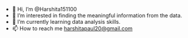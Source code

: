 - 👋 Hi, I’m @Harshita151100
- 👀 I’m interested in finding the meaningful information from the data.
- 🌱 I’m currently learning data analysis skills.
- 📫 How to reach me harshitapaul20@gmail.com

<!---
Harshita151100/Harshita151100 is a ✨ special ✨ repository because its `README.md` (this file) appears on your GitHub profile.
You can click the Preview link to take a look at your changes.
--->
